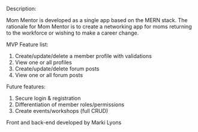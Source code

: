 Description:

Mom Mentor is developed as a single app based on the MERN stack.
The rationale for Mom Mentor is to create a networking app for moms returning to the workforce or wishing to make a career change. 

MVP Feature list:
1. Create/update/delete a member profile with validations
2. View one or all profiles
3. Create/update/delete forum posts
4. View one or all forum posts

Future features:
1. Secure login & registration
2. Differentiation of member roles/permissions
3. Create events/workshops (full CRUD)

Front and back-end developed by Marki Lyons
